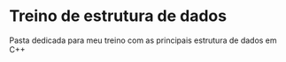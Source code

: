 # Treino de estrutura de dados

Pasta dedicada para meu treino com as principais estrutura de dados em C++
